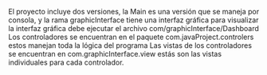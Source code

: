 El proyecto incluye dos versiones, la Main es una versión que se maneja por consola, y la rama graphicInterface tiene una interfaz gráfica
para visualizar la interfaz gráfica debe ejecutar el archivo com/graphicInterface/Dashboard
Los controladores se encuentran en el paquete com.javaProject.controlers estos manejan toda la lógica del programa
Las vistas de los controladores se encuentran en com.graphicInterface.view estás son las vistas individuales para cada controlador.

